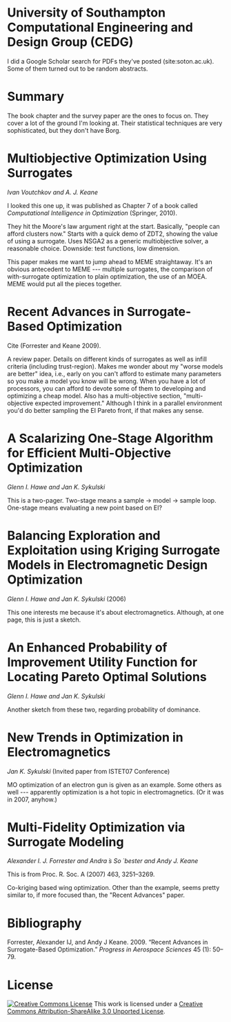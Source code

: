 University of Southampton Computational Engineering and Design Group (CEDG)
===========================================================================

I did a Google Scholar search for PDFs they've posted (site:soton.ac.uk). Some of them turned out to be random abstracts.

Summary
=======

The book chapter and the survey paper are the ones to focus on. They cover a lot of the ground I'm looking at. Their statistical techniques are very sophisticated, but they don't have Borg.

Multiobjective Optimization Using Surrogates
============================================

*Ivan Voutchkov and A. J. Keane*

I looked this one up, it was published as Chapter 7 of a book called *Computational Intelligence in Optimization* (Springer, 2010).

They hit the Moore's law argument right at the start. Basically, "people can afford clusters now." Starts with a quick demo of ZDT2, showing the value of using a surrogate. Uses NSGA2 as a generic multiobjective solver, a reasonable choice. Downside: test functions, low dimension.

This paper makes me want to jump ahead to MEME straightaway. It's an obvious antecedent to MEME --- multiple surrogates, the comparison of with-surrogate optimization to plain optimization, the use of an MOEA. MEME would put all the pieces together.

Recent Advances in Surrogate-Based Optimization
===============================================

Cite (Forrester and Keane 2009).

A review paper. Details on different kinds of surrogates as well as infill criteria (including trust-region). Makes me wonder about my "worse models are better" idea, i.e., early on you can't afford to estimate many parameters so you make a model you know will be wrong. When you have a lot of processors, you can afford to devote some of them to developing and optimizing a cheap model. Also has a multi-objective section, "multi-objective expected improvement." Although I think in a parallel environment you'd do better sampling the EI Pareto front, if that makes any sense.

A Scalarizing One-Stage Algorithm for Efficient Multi-Objective Optimization
============================================================================

*Glenn I. Hawe and Jan K. Sykulski*

This is a two-pager. Two-stage means a sample -\> model -\> sample loop. One-stage means evaluating a new point based on EI?

Balancing Exploration and Exploitation using Kriging Surrogate Models in Electromagnetic Design Optimization
============================================================================================================

*Glenn I. Hawe and Jan K. Sykulski* (2006)

This one interests me because it's about electromagnetics. Although, at one page, this is just a sketch.

An Enhanced Probability of Improvement Utility Function for Locating Pareto Optimal Solutions
=============================================================================================

*Glenn I. Hawe and Jan K. Sykulski*

Another sketch from these two, regarding probability of dominance.

New Trends in Optimization in Electromagnetics
==============================================

*Jan K. Sykulski* (Invited paper from ISTET07 Conference)

MO optimization of an electron gun is given as an example. Some others as well --- apparently optimization is a hot topic in electromagnetics. (Or it was in 2007, anyhow.)

Multi-Fidelity Optimization via Surrogate Modeling
==================================================

*Alexander I. J. Forrester and Andra ́s So ́ bester and Andy J. Keane*

This is from Proc. R. Soc. A (2007) 463, 3251–3269.

Co-kriging based wing optimization. Other than the example, seems pretty similar to, if more focused than, the "Recent Advances" paper.

Bibliography
============

Forrester, Alexander IJ, and Andy J Keane. 2009. “Recent Advances in Surrogate-Based Optimization.” *Progress in Aerospace Sciences* 45 (1): 50–79.

License
=======

[![Creative Commons License](http://i.creativecommons.org/l/by-sa/3.0/88x31.png)](http://creativecommons.org/licenses/by-sa/3.0/deed.en_US)
This work is licensed under a [Creative Commons Attribution-ShareAlike 3.0 Unported License](http://creativecommons.org/licenses/by-sa/3.0/deed.en_US).
